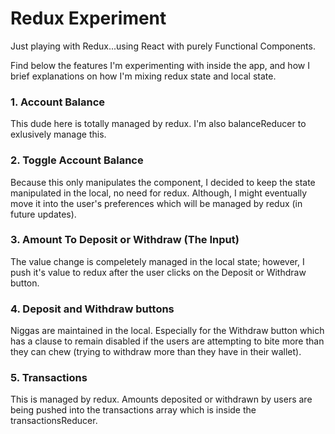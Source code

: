 # Redux Experiment

Just playing with Redux...using React with purely Functional Components.

Find below the features I'm experimenting with inside the app, and how I brief explanations on how I'm mixing redux state and local state.

### 1. Account Balance
This dude here is totally managed by redux. I'm also balanceReducer to exlusively manage this.

### 2. Toggle Account Balance
Because this only manipulates the component, I decided to keep the state manipulated in the local, no need for redux. Although, I might eventually move it into the user's preferences which will be managed by redux (in future updates).

### 3. Amount To Deposit or Withdraw (The Input)
The value change is compeletely managed in the local state; however, I push it's value to redux after the user clicks on the Deposit or Withdraw button.

### 4. Deposit and Withdraw buttons
Niggas are maintained in the local. Especially for the Withdraw button which has a clause to remain disabled if the users are attempting to bite more than they can chew (trying to withdraw more than they have in their wallet).

### 5. Transactions
This is managed by redux. Amounts deposited or withdrawn by users are being pushed into the transactions array which is inside the transactionsReducer.
